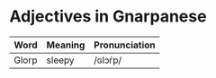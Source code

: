 # Adjectives in Gnarpanese

| Word | Meaning | Pronunciation |
| ---- | ------- | ------------- |
|Glorp | sleepy  |   /ɢlɔŕp/     |

